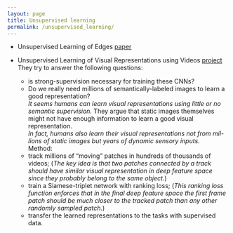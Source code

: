 ```yaml
---
layout: page
title: Unsupervised learning
permalink: /unsupervised_learning/
---
```


* Unsupervised Learning of Edges 
[paper](http://arxiv.org/abs/1511.04166)


* Unsupervised Learning of Visual Representations using Videos
[project](http://www.cs.cmu.edu/~xiaolonw/unsupervise.html)  
They try to answer the following questions:  
	+ is strong-supervision necessary for training these CNNs?
	+ Do we really need millions of semantically-labeled images to learn a good representation?  
*It seems humans can learn visual representations using little or no semantic supervision.*
They argue that static images themselves might not have enough information to learn a good visual representation.  
*In fact, humans also learn their visual representations not from mil-lions of static images but years of dynamic sensory inputs.*  
Method:  
	+ track millions of “moving” patches in hundreds of thousands of videos; (*The key idea is that two patches connected by a track should have similar visual representation in deep feature space since they probably belong to the same object.*)
	+ train a Siamese-triplet network with ranking loss; (*This ranking loss function enforces that in the final deep feature space the first frame patch should be much closer to the tracked patch than any other randomly sampled patch.*)
	+ transfer the learned representations to the tasks with supervised data.
